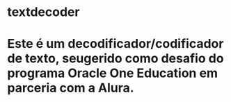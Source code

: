 # textdecoder
# Este é um decodificador/codificador de texto, seugerido como desafio do programa Oracle One Education em parceria com a Alura.
